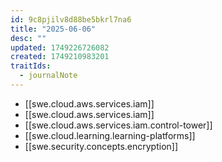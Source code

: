```yaml
---
id: 9c8pjilv8d88be5bkrl7na6
title: "2025-06-06"
desc: ""
updated: 1749226726082
created: 1749210983201
traitIds:
  - journalNote
---
```


- [[swe.cloud.aws.services.iam]]
- [[swe.cloud.aws.services.iam]]
- [[swe.cloud.aws.services.iam.control-tower]]
- [[swe.cloud.learning.learning-platforms]]
- [[swe.security.concepts.encryption]]
